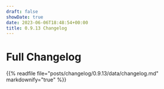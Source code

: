 ```yaml
---
draft: false
showDate: true
date: 2023-06-06T18:48:54+00:00
title: 0.9.13 Changelog
---
```


# Full Changelog

{{% readfile file="posts/changelog/0.9.13/data/changelog.md" markdownify="true" %}}